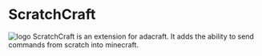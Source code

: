# ScratchCraft
![logo](Dragster.jpg)
ScratchCraft is an extension for adacraft. It adds the ability to send commands from scratch into minecraft.
